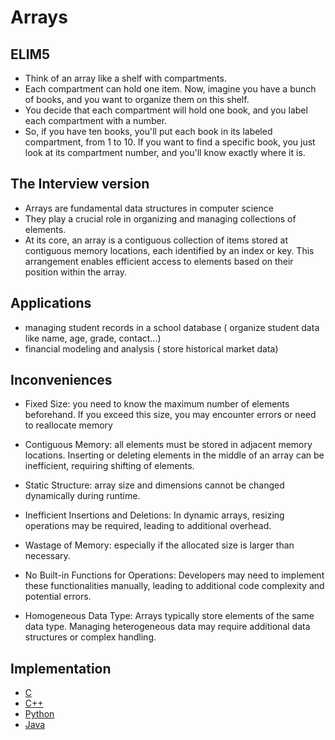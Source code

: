 # Arrays
## ELIM5
- Think of an array like a shelf with compartments.
- Each compartment can hold one item. Now, imagine you have a bunch of books, and you want to organize them on this shelf.
- You decide that each compartment will hold one book, and you label each compartment with a number.
- So, if you have ten books, you'll put each book in its labeled compartment, from 1 to 10. If you want to find a specific book, you just look at its compartment number, and you'll know exactly where it is.

## The Interview version
- Arrays are fundamental data structures in computer science
- They play a crucial role in organizing and managing collections of elements. 
- At its core, an array is a contiguous collection of items stored at contiguous memory locations, each identified by an index or key. This arrangement enables efficient access to elements based on their position within the array.

## Applications
- managing student records in a school database ( organize student data like name, age, grade, contact...) 
- financial modeling and analysis ( store historical market data)

## Inconveniences
- Fixed Size: you need to know the maximum number of elements beforehand. If you exceed this size, you may encounter errors or need to reallocate memory

- Contiguous Memory: all elements must be stored in adjacent memory locations. Inserting or deleting elements in the middle of an array can be inefficient, requiring shifting of elements.

- Static Structure: array size and dimensions cannot be changed dynamically during runtime.

- Inefficient Insertions and Deletions: In dynamic arrays, resizing operations may be required, leading to additional overhead.

- Wastage of Memory: especially if the allocated size is larger than necessary.

- No Built-in Functions for Operations: Developers may need to implement these functionalities manually, leading to additional code complexity and potential errors.

- Homogeneous Data Type: Arrays typically store elements of the same data type. Managing heterogeneous data may require additional data structures or complex handling.

## Implementation
- <a href=""> C </a>
- <a href="google.com" >C++</a>
- <a href="">Python</a>
- <a href="">Java</a>
